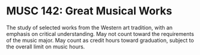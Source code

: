 # MUSC 142: Great Musical Works

The study of selected works from the Western art tradition, with an emphasis on critical understanding. May not count toward the requirements of the music major. May count as credit hours toward graduation, subject to the overall limit on music hours.